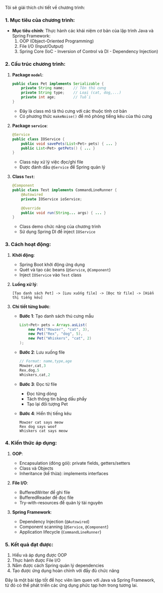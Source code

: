 Tôi sẽ giải thích chi tiết về chương trình:

### 1. Mục tiêu của chương trình:
- **Mục tiêu chính**: Thực hành các khái niệm cơ bản của lập trình Java và Spring Framework:
  1. OOP (Object-Oriented Programming)
  2. File I/O (Input/Output)
  3. Spring Core (IoC - Inversion of Control và DI - Dependency Injection)

### 2. Cấu trúc chương trình:
1. **Package `model`**:
   ```java
   public class Pet implements Serializable {
       private String name;    // Tên thú cưng
       private String type;    // Loại (cat, dog,...)
       private int age;        // Tuổi
   }
   ```
   - Đây là class mô tả thú cưng với các thuộc tính cơ bản
   - Có phương thức `makeNoise()` để mô phỏng tiếng kêu của thú cưng

2. **Package `service`**:
   ```java
   @Service
   public class IOService {
       public void savePets(List<Pet> pets) { ... }
       public List<Pet> getPets() { ... }
   }
   ```
   - Class này xử lý việc đọc/ghi file
   - Được đánh dấu `@Service` để Spring quản lý

3. **Class `Test`**:
   ```java
   @Component
   public class Test implements CommandLineRunner {
       @Autowired
       private IOService ioService;
       
       @Override
       public void run(String... args) { ... }
   }
   ```
   - Class demo chức năng của chương trình
   - Sử dụng Spring DI để inject `IOService`

### 3. Cách hoạt động:
1. **Khởi động**:
   - Spring Boot khởi động ứng dụng
   - Quét và tạo các beans (`@Service`, `@Component`)
   - Inject `IOService` vào `Test` class

2. **Luồng xử lý**:
   ```
   [Tạo danh sách Pet] -> [Lưu xuống file] -> [Đọc từ file] -> [Hiển thị tiếng kêu]
   ```

3. **Chi tiết từng bước**:
   - **Bước 1**: Tạo danh sách thú cưng mẫu
     ```java
     List<Pet> pets = Arrays.asList(
         new Pet("Mowzer", "cat", 3),
         new Pet("Rex", "dog", 5),
         new Pet("Whiskers", "cat", 2)
     );
     ```

   - **Bước 2**: Lưu xuống file
     ```java
     // Format: name,type,age
     Mowzer,cat,3
     Rex,dog,5
     Whiskers,cat,2
     ```

   - **Bước 3**: Đọc từ file
     - Đọc từng dòng
     - Tách thông tin bằng dấu phẩy
     - Tạo lại đối tượng Pet

   - **Bước 4**: Hiển thị tiếng kêu
     ```
     Mowzer cat says meow
     Rex dog says woof
     Whiskers cat says meow
     ```

### 4. Kiến thức áp dụng:
1. **OOP**:
   - Encapsulation (đóng gói): private fields, getters/setters
   - Class và Objects
   - Inheritance (kế thừa): implements interfaces

2. **File I/O**:
   - BufferedWriter để ghi file
   - BufferedReader để đọc file
   - Try-with-resources để quản lý tài nguyên

3. **Spring Framework**:
   - Dependency Injection (`@Autowired`)
   - Component scanning (`@Service`, `@Component`)
   - Application lifecycle (`CommandLineRunner`)

### 5. Kết quả đạt được:
1. Hiểu và áp dụng được OOP
2. Thực hành được File I/O
3. Nắm được cách Spring quản lý dependencies
4. Tạo được ứng dụng hoàn chỉnh với đầy đủ chức năng

Đây là một bài tập tốt để học viên làm quen với Java và Spring Framework, từ đó có thể phát triển các ứng dụng phức tạp hơn trong tương lai.
